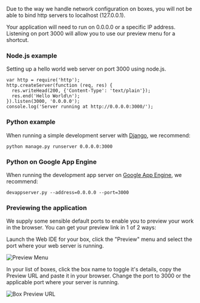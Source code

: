 Due to the way we handle network configuration on boxes, you will not be able to bind http servers to localhost (127.0.0.1).

Your application will need to run on 0.0.0.0 or a specific IP address. Listening on port 3000 will allow you to use our preview menu for a shortcut.

### Node.js example

Setting up a hello world web server on port 3000 using node.js.

    var http = require('http');
    http.createServer(function (req, res) {
      res.writeHead(200, {'Content-Type': 'text/plain'});
      res.end('Hello World\n');
    }).listen(3000, '0.0.0.0');
    console.log('Server running at http://0.0.0.0:3000/');

### Python example

When running a simple development server with [Django](https://docs.djangoproject.com/en/dev/intro/), we recommend:

    python manage.py runserver 0.0.0.0:3000


### Python on Google App Engine

When running the development app server on [Google App Engine](https://developers.google.com/appengine/docs/python/gettingstarted/), we recommend:

    devappserver.py --address=0.0.0.0 --port=3000


### Previewing the application

We supply some sensible default ports to enable you to preview your work in the browser. You can get your preview link in 1 of 2 ways:

Launch the Web IDE for your box, click the "Preview" menu and select the port where your web server is running.

![Preview Menu](https://raw.github.com/action-io/action-assets/master/support/screenshots/preview-menu.png)

In your list of boxes, click the box name to toggle it's details, copy the Preview URL and paste it in your browser. Change the port to 3000 or the applicable port where your server is running.

![Box Preview URL](https://raw.github.com/action-io/action-assets/master/support/screenshots/box-preview-url.png)
